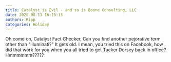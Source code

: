 ```yaml
---
title: Catalyst is Evil - and so is Boone Consulting, LLC
date: 2020-08-13 16:15:15
authors: Ripp
categories: Holiday
---
```


 Oh come on, Catalyst Fact Checker,
Can you find another pejorative term other than "Illuminati?"
It gets old.  I mean, you tried this on Facebook, how did that work for you when you all tried to get Tucker Dorsey back in office?
Hmmmmmm?????